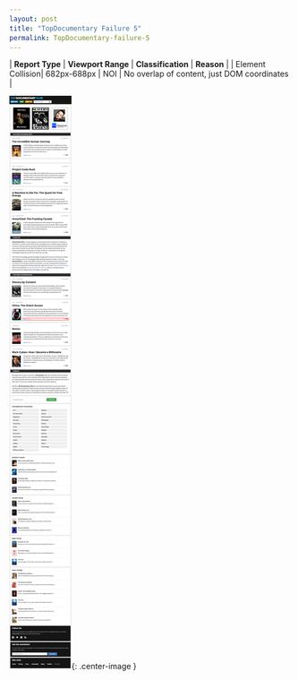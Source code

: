 ```yaml
---
layout: post
title: "TopDocumentary Failure 5"
permalink: TopDocumentary-failure-5
---
```

| **Report Type** | **Viewport Range** | **Classification** | **Reason** |
| Element Collision| 682px-688px | NOI | No overlap of content, just DOM coordinates | 

![Screenshot of the fault](assets/images/TopDocumentary/fault5/overlapWidth685.png){: .center-image }